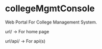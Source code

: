 # collegeMgmtConsole
Web Portal For College Management System.

url/       ->    For home page

url/api/    ->    For api(s)